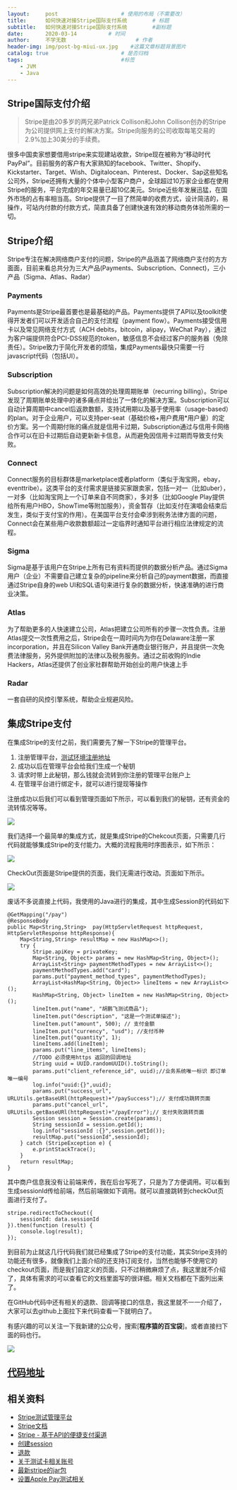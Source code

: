 ```yaml
---
layout:     post                    # 使用的布局（不需要改）
title:      如何快速对接Stripe国际支付系统        # 标题
subtitle:   如何快速对接Stripe国际支付系统        #副标题
date:       2020-03-14          # 时间
author:     不学无数                      # 作者
header-img: img/post-bg-miui-ux.jpg    #这篇文章标题背景图片
catalog: true                       # 是否归档
tags:                               #标签
    - JVM
    - Java
---
```


## Stripe国际支付介绍

> Stripe是由20多岁的两兄弟Patrick Collison和John Collison创办的Stripe为公司提供网上支付的解决方案。Stripe向服务的公司收取每笔交易的2.9%加上30美分的手续费。

很多中国卖家想要借用stripe来实现建站收款，Stripe现在被称为“移动时代PayPal”。目前服务的客户有大家熟知的facebook、Twitter、Shopify、Kickstarter、Target、Wish、Digitalocean、Pinterest、Docker、Sap这些知名公司外，Stripe还拥有大量的个体中小型客户商户，全球超过10万家企业都在使用Stripe的服务，平台完成的年交易量已超10亿美元。Stripe近些年发展迅猛，在国外市场的占有率相当高。Stripe提供了一目了然简单的收费方式，设计简洁的，易操作，可站内付款的付款方式，简直具备了创建快速有效的移动商务体验所需的一切。

## Stripe介绍

Stripe专注在解决网络商户支付的问题，Stripe的产品涵盖了网络商户支付的方方面面，目前来看总共分为三大产品(Payments、Subscription、Connect)，三小产品（Sigma、Atlas、Radar）

### Payments

Payments是Stripe最首要也是最基础的产品。Payments提供了API以及toolkit使得开发者们可以开发适合自己的支付流程（payment flow）。Payments接受信用卡以及常见网络支付方式（ACH debits，bitcoin，alipay，WeChat Pay），通过为客户端提供符合PCI-DSS规范的token，敏感信息不会经过客户的服务器（免除责任）。Stripe致力于简化开发者的烦恼，集成Payments最快只需要一行javascript代码（包括UI）。

### Subscription

Subscription解决的问题是如何高效的处理周期账单（recurring billing）。Stripe发现了周期账单处理中的诸多痛点并给出了一体化的解决方案。Subscription可以自动计算周期中cancel后返款数额，支持试用期以及基于使用率（usage-based）的plan。对于企业用户，可以支持per-seat（基础价格+用户费用*用户量）的定价方案。另一个周期付账的痛点就是信用卡过期，Subscription通过与信用卡网络合作可以在旧卡过期后自动更新新卡信息，从而避免因信用卡过期而导致支付失败。

### Connect

Connect服务的目标群体是marketplace或者platform（类似于淘宝网，ebay，eventtribe）。这类平台的支付需求是链接买家跟卖家，包括一对一（比如uber），一对多（比如淘宝网上一个订单来自不同商家），多对多（比如Google Play提供给所有用户HBO，ShowTime等附加服务），资金暂存（比如支付在演唱会结束后发生，类似于支付宝的作用）。在美国平台支付会牵涉到税务法律方面的问题，Connect会在某些用户收款数额超过一定临界时通知平台进行相应法律规定的流程。

### Sigma

Sigma是基于该用户在Stripe上所有已有资料而提供的数据分析产品。通过Sigma用户（企业）不需要自己建立复杂的pipeline来分析自己的payment数据，而直接通过Stripe自身的web UI和SQL语句来进行复杂的数据分析，快速准确的进行商业决策。

### Atlas

为了帮助更多的人快速建立公司，Atlas把建立公司所有的步骤一次性负责。注册Atlas提交一次性费用之后，Stripe会在一周时间内为你在Delaware注册一家incorporation，并且在Silicon Valley Bank开通商业银行账户，并且提供一次免费法律服务，另外提供附加的法律以及税务服务。通过之前收购的Indie Hackers，Atlas还提供了创业家社群帮助开始创业的用户快速上手

### Radar

一套自研的风控引擎系统，帮助企业规避风险。

## 集成Stripe支付

在集成Stripe的支付之前，我们需要先了解一下Stripe的管理平台。

1. 注册管理平台，[测试环境注册地址](https://dashboard.stripe.com/test/dashboard)
2. 成功以后在管理平台会给我们生成一个秘钥
3. 请求时带上此秘钥，那么钱就会流转到你注册的管理平台账户上
4. 在管理平台进行绑定卡，就可以进行提现等操作

注册成功以后我们可以看到管理页面如下所示，可以看到我们的秘钥，还有资金的流转情况等等。

![](/img/pageImg/如何快速对接Stripe国际支付系统0.jpg)

我们选择一个最简单的集成方式，就是集成Stripe的Chekcout页面，只需要几行代码就能够集成Stripe的支付能力。大概的流程我用时序图表示，如下所示：

![](/img/pageImg/如何快速对接Stripe国际支付系统1.jpg)

CheckOut页面是Stripe提供的页面，我们无需进行改动。页面如下所示。

![](/img/pageImg/如何快速对接Stripe国际支付系统2.jpg)

废话不多说直接上代码，我使用的Java进行的集成，其中生成Session的代码如下

```
@GetMapping("/pay")
@ResponseBody
public Map<String,String>  pay(HttpServletRequest httpRequest, HttpServletResponse httpResponse){
    Map<String,String> resultMap = new HashMap<>();
    try {
        Stripe.apiKey = privateKey;
        Map<String, Object> params = new HashMap<String, Object>();
        ArrayList<String> paymentMethodTypes = new ArrayList<>();
        paymentMethodTypes.add("card");
        params.put("payment_method_types", paymentMethodTypes);
        ArrayList<HashMap<String, Object>> lineItems = new ArrayList<>();
        HashMap<String, Object> lineItem = new HashMap<String, Object>();
        lineItem.put("name", "胡鹏飞测试商品");
        lineItem.put("description", "这是一个测试单描述");
        lineItem.put("amount", 500); // 支付金额
        lineItem.put("currency", "usd"); //支付币种
        lineItem.put("quantity", 1);
        lineItems.add(lineItem);
        params.put("line_items", lineItems);
        //TODO 必须使用https 返回的回调地址
        String uuid = UUID.randomUUID().toString();
        params.put("client_reference_id", uuid);//业务系统唯一标识 即订单唯一编号
        log.info("uuid:{}",uuid);
        params.put("success_url", URLUtils.getBaseURl(httpRequest)+"/paySuccess");// 支付成功跳转页面
        params.put("cancel_url",  URLUtils.getBaseURl(httpRequest)+"/payError");// 支付失败跳转页面
        Session session = Session.create(params);
        String sessionId = session.getId();
        log.info("sessionId :{}",session.getId());
        resultMap.put("sessionId",sessionId);
    } catch (StripeException e) {
        e.printStackTrace();
    }
    return resultMap;
}

```

其中商户信息我没有让前端来传，我在后台写死了，只是为了方便调用。可以看到生成sessionId传给前端，然后前端做如下调用。就可以直接跳转到checkOut页面进行支付了。


```
stripe.redirectToCheckout({
    sessionId: data.sessionId
}).then(function (result) {
    console.log(result);
});

```

到目前为止就这几行代码我们就已经集成了Stripe的支付功能，其实Stripe支持的功能还有很多，就像我们上面介绍的还支持订阅支付，当然也能够不使用它的checkout页面，而是我们自定义的页面，只不过稍微麻烦了点，我这里就不介绍了，具体有需求的可以查看它的文档里面写的很详细。相关文档都在下面列出来了。

在GitHub代码中还有相关的退款、回调等接口的信息，我这里就不一一介绍了，大家可以去github上面拉下来代码查看一下就明白了。

有感兴趣的可以关注一下我新建的公众号，搜索[**程序猿的百宝袋**]。或者直接扫下面的码也行。

![](/img/pageImg/如何快速对接Stripe国际支付系统3.jpg)


## [代码地址](https://github.com/modouxiansheng/Doraemon)


## 相关资料

* [Stripe测试管理平台](https://dashboard.stripe.com/test/dashboard)
* [Stripe文档](https://stripe.com/docs)
* [Stripe - 基于API的便捷支付渠道](https://laitn.github.io/internet/startup/payment/2017/08/20/stripe.html)
* [创建session](https://stripe.com/docs/api/checkout/sessions/object)
* [退款](https://stripe.com/docs/api/refunds)
* [关于测试卡相关账号](https://stripe.com/docs/testing#cards)
* [最新stripe的jar包](https://stripe.com/docs/libraries)
* [设置Apple Pay测试相关](https://stripe.com/docs/apple-pay/web/v2#minimum-requirements)
